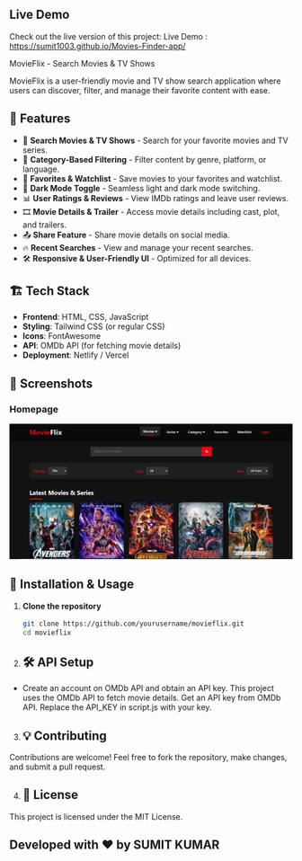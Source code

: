 ## Live Demo
Check out the live version of this project: Live Demo :  https://sumit1003.github.io/Movies-Finder-app/ 


MovieFlix - Search Movies & TV Shows

MovieFlix is a user-friendly movie and TV show search application where users can discover, filter, and manage their favorite content with ease.

## 📌 Features

- 🔎 **Search Movies & TV Shows** - Search for your favorite movies and TV series.
- 📂 **Category-Based Filtering** - Filter content by genre, platform, or language.
- 🌟 **Favorites & Watchlist** - Save movies to your favorites and watchlist.
- 🌙 **Dark Mode Toggle** - Seamless light and dark mode switching.
- 📊 **User Ratings & Reviews** - View IMDb ratings and leave user reviews.
- 🎞️ **Movie Details & Trailer** - Access movie details including cast, plot, and trailers.
- 📤 **Share Feature** - Share movie details on social media.
- 🔥 **Recent Searches** - View and manage your recent searches.
- 🛠️ **Responsive & User-Friendly UI** - Optimized for all devices.

## 🏗️ Tech Stack

- **Frontend**: HTML, CSS, JavaScript
- **Styling**: Tailwind CSS (or regular CSS)
- **Icons**: FontAwesome
- **API**: OMDb API (for fetching movie details)
- **Deployment**: Netlify / Vercel

## 📸 Screenshots

### Homepage
![Homepage Screenshot](assets/home.png)


## 🚀 Installation & Usage

1. **Clone the repository**
   ```bash
   git clone https://github.com/yourusername/movieflix.git
   cd movieflix


2. ## 🛠️ API Setup
- Create an account on OMDb API and obtain an API key.
This project uses the OMDb API to fetch movie details.
Get an API key from OMDb API.
Replace the API_KEY in script.js with your key.


3. ## 💡 Contributing
Contributions are welcome! Feel free to fork the repository, make changes, and submit a pull request.

4. ## 📜 License
This project is licensed under the MIT License.


## Developed with ❤️ by SUMIT KUMAR




